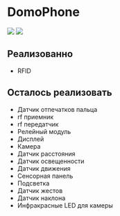 # DomoPhone
![](https://img.shields.io/github/download-size/DanLoad/DomoPhone.svg?style=flat) 
![](https://img.shields.io/github/languages/zip/DanLoad/DomoPhone.svg?style=flat)
## Реализованно

  - RFID

## Осталось реализовать

  - Датчик отпечатков пальца
  - rf приемник
  - rf передатчик
  - Релейный модуль
  - Дисплей
  - Камера
  - Датчик расстояния
  - Датчик освещенности
  - Датчик движения
  - Сенсорная панель
  - Подсветка
  - Датчик жестов
  - Датчик наклона
  - Инфракрасные LED для камеры
